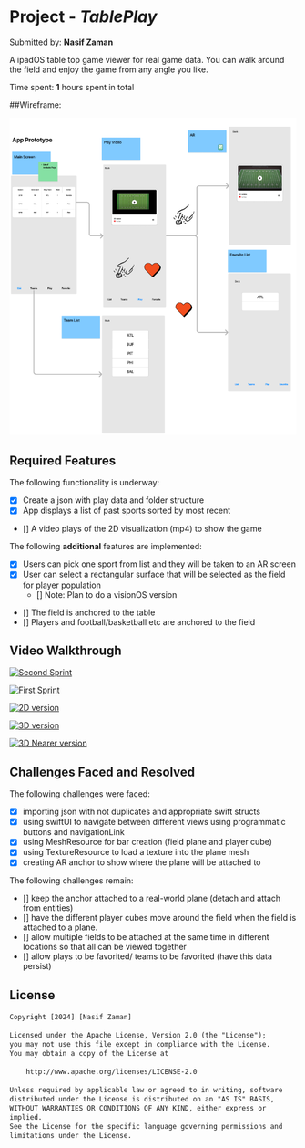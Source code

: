 # Project - *TablePlay*

Submitted by: **Nasif Zaman**

A ipadOS table top game viewer for real game data. You can walk around the field and enjoy the game from any angle you like.

Time spent: **1** hours spent in total

##Wireframe:

[![Wireframe](https://github.com/Znasif/TablePlay/blob/main/TablePlayiOS/wireframe.png?raw=true)](https://github.com/Znasif/TablePlay/blob/main/TablePlayiOS/Wireframe.pdf)

## Required Features

The following functionality is underway:

- [x] Create a json with play data and folder structure
- [x] App displays a list of past sports sorted by most recent
- [] A video plays of the 2D visualization (mp4) to show the game

The following **additional** features are implemented:

- [x] Users can pick one sport from list and they will be taken to an AR screen
- [x] User can select a rectangular surface that will be selected as the field for player population
  - [] Note: Plan to do a visionOS version
- [] The field is anchored to the table
- [] Players and football/basketball etc are anchored to the field   

## Video Walkthrough
[![Second Sprint](https://img.youtube.com/vi/pKdX7K87USY/0.jpg)](https://www.youtube.com/watch/pKdX7K87USY)

[![First Sprint](https://img.youtube.com/vi/ZBwPsIC9hjA/0.jpg)](https://www.youtube.com/watch/ZBwPsIC9hjA)

[![2D version](https://img.youtube.com/vi/eyO3FTeX5TI/0.jpg)](https://www.youtube.com/watch/eyO3FTeX5TI)

[![3D version](https://img.youtube.com/vi/Qftx7mHzXO8/0.jpg)](https://www.youtube.com/watch/Qftx7mHzXO8)

[![3D Nearer version](https://img.youtube.com/vi/Sq2xhPU1kQk/0.jpg)](https://www.youtube.com/watch/Sq2xhPU1kQk)


## Challenges Faced and Resolved

The following challenges were faced:

- [x] importing json with not duplicates and appropriate swift structs
- [x] using swiftUI to navigate between different views using programmatic buttons and navigationLink
- [x] using MeshResource for bar creation (field plane and player cube)
- [x] using TextureResource to load a texture into the plane mesh
- [x] creating AR anchor to show where the plane will be attached to

The following challenges remain:

- [] keep the anchor attached to a real-world plane (detach and attach from entities)
- [] have the different player cubes move around the field when the field is attached to a plane.
- [] allow multiple fields to be attached at the same time in different locations so that all can be viewed together
- [] allow plays to be favorited/ teams to be favorited (have this data persist)

## License

    Copyright [2024] [Nasif Zaman]

    Licensed under the Apache License, Version 2.0 (the "License");
    you may not use this file except in compliance with the License.
    You may obtain a copy of the License at

        http://www.apache.org/licenses/LICENSE-2.0

    Unless required by applicable law or agreed to in writing, software
    distributed under the License is distributed on an "AS IS" BASIS,
    WITHOUT WARRANTIES OR CONDITIONS OF ANY KIND, either express or implied.
    See the License for the specific language governing permissions and
    limitations under the License.
